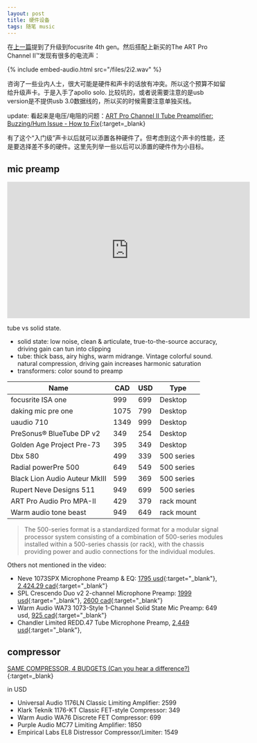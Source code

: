 ```yaml
---
layout: post
title: 硬件设备
tags: 随笔 music
---
```

在[上一篇](/gears.html)提到了升级到focusrite 4th gen。然后搭配上新买的The ART Pro Channel II™发现有很多的电流声：

{% include embed-audio.html src="/files/2i2.wav" %}

咨询了一些业内人士，很大可能是硬件和声卡的话放有冲突。所以这个预算不如留给升级声卡。于是入手了apollo solo. 比较坑的，或者说需要注意的是usb version是不提供usb 3.0数据线的，所以买的时候需要注意单独买线。

update: 看起来是电压/电阻的问题：[ART Pro Channel II Tube Preamplifier: Buzzing/Hum Issue - How to Fix](https://www.youtube.com/watch?v=-rZ_wf1NUE8){:target=_blank}

有了这个“入门级”声卡以后就可以添置各种硬件了。但考虑到这个声卡的性能，还是要选择差不多的硬件。这里先列举一些以后可以添置的硬件作为小目标。

## mic preamp

<iframe width="560" height="315" src="https://www.youtube.com/embed/NN2X0mGxeho?si=dfxUKpxMPrwmh2nz" title="YouTube video player" frameborder="0" allow="accelerometer; autoplay; clipboard-write; encrypted-media; gyroscope; picture-in-picture; web-share" allowfullscreen></iframe>

tube vs solid state.
- solid state: low noise, clean & articulate, true-to-the-source accuracy, driving gain can tun into clipping
- tube: thick bass, airy highs, warm midrange. Vintage colorful sound. natural compression, driving gain increases harmonic saturation
- transformers: color sound to preamp

| Name | CAD | USD | Type |
| -------- | ------- | --- | --- |
| focusrite ISA one | 999 | 699 | Desktop |
| daking mic pre one | 1075 | 799 | Desktop |
| uaudio 710 | 1349 | 999 | Desktop |
| PreSonus® BlueTube DP v2 | 349 | 254 | Desktop |
| Golden Age Project Pre-73 | 395 | 349 | Desktop | 
| Dbx 580 | 499 | 339 | 500 series | 
| Radial powerPre 500 |  649  | 549 | 500 series | 
| Black Lion Audio Auteur MkIII | 599 | 369 | 500 series | 
| Rupert Neve Designs 511 | 949 | 699 | 500 series |
| ART Pro Audio Pro MPA-II | 429 | 379 | rack mount |
| Warm audio tone beast | 949 | 649  | rack mount |

> The 500-series format is a standardized format for a modular signal processor system consisting of a combination of 500-series modules installed within a 500-series chassis (or rack), with the chassis providing power and audio connections for the individual modules.

Others not mentioned in the video:
- Neve 1073SPX Microphone Preamp & EQ: [1795 usd](https://www.sweetwater.com/store/detail/1073SPX--ams-neve-1073spx-microphone-preamp-and-eq){:target="_blank"}, [2,424.29 cad](https://reverb.com/ca/item/6906938-neve-1073spx){:target="_blank"}
- SPL Crescendo Duo v2 2-channel Microphone Preamp: [1999 usd](https://www.sweetwater.com/store/detail/CrescendoDuoV2--spl-crescendo-duo-v2-2-channel-microphone-preamp){:target="_blank"}, [2600 cad](https://reverb.com/ca/item/73113613-spl-crescendo-duo-v2){:target="_blank"}
- Warm Audio WA73 1073-Style 1-Channel Solid State Mic Preamp: 649 usd, [925 cad](https://www.long-mcquade.com/96797/Pro-Audio---Recording/Mic-Preamps---DI-Boxes/Warm-Audio/WA73-1073-Style-1-Channel-Solid-State-Mic-Preamp.htm){:target="_blank"}
- Chandler Limited REDD.47 Tube Microphone Preamp, [2,449 usd](https://www.sweetwater.com/store/detail/Redd47--chandler-limited-redd47){:target="_blank"}, 


## compressor
[SAME COMPRESSOR, 4 BUDGETS (Can you hear a difference?)](https://www.youtube.com/watch?v=eHqVD8A4ldk){:target=_blank}

in USD
- Universal Audio 1176LN Classic Limiting Amplifier: 2599
- Klark Teknik 1176-KT Classic FET-style Compressor: 349
- Warm Audio WA76 Discrete FET Compressor: 699
- Purple Audio MC77 Limiting Amplifier: 1850
- Empirical Labs EL8 Distressor Compressor/Limiter: 1549
